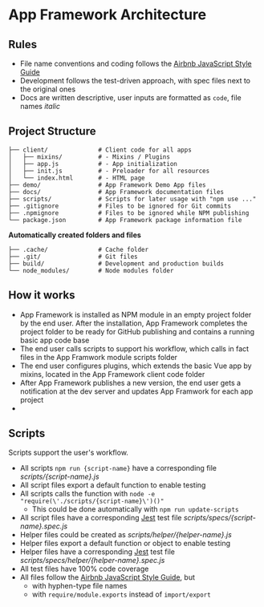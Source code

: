 # App Framework Architecture

## Rules

- File name conventions and coding follows the [Airbnb JavaScript Style Guide](https://github.com/airbnb/javascript#airbnb-javascript-style-guide-)
- Development follows the test-driven approach, with spec files next to the original ones
- Docs are written descriptive, user inputs are formatted as `code`, file names *italic*

## Project Structure

```
├── client/              # Client code for all apps
│   ├── mixins/          # - Mixins / Plugins
│   ├── app.js           # - App initialization
│   ├── init.js          # - Preloader for all resources
│   └── index.html       # - HTML page
├── demo/                # App Framework Demo App files
├── docs/                # App Framework documentation files
├── scripts/             # Scripts for later usage with "npm use ..."
├── .gitignore           # Files to be ignored for Git commits
├── .npmignore           # Files to be ignored while NPM publishing
└── package.json         # App Framework package information file
```

**Automatically created folders and files**

```
├── .cache/              # Cache folder
├── .git/                # Git files
├── build/               # Development and production builds
└── node_modules/        # Node modules folder
```

## How it works

- App Framework is installed as NPM module in an empty project folder by the end user. After the installation, App Framework completes the project folder to be ready for GitHub publishing and contains a running basic app code base
- The end user calls scripts to support his workflow, which calls in fact files in the App Framwork module scripts folder
- The end user configures plugins, which extends the basic Vue app by mixins, located in the App Framework client code folder
- After App Framework publishes a new version, the end user gets a notification at the dev server and updates App Framwork for each app project
-

## Scripts

Scripts support the user's workflow.

- All scripts `npm run {script-name}` have a corresponding file *scripts/{script-name}.js*
- All script files export a default function to enable testing
- All scripts calls the function with `node -e "require(\'./scripts/{script-name}\')()"`
  - This could be done automatically with `npm run update-scripts`
- All script files have a corresponding [Jest](https://facebook.github.io/jest/) test file *scripts/specs/{script-name}.spec.js*
- Helper files could be created as *scripts/helper/{helper-name}.js*
- Helper files export a default function or object to enable testing
- Helper files have a corresponding [Jest](https://facebook.github.io/jest/) test file *scripts/specs/helper/{helper-name}.spec.js*
- All test files have 100% code coverage
- All files follow the [Airbnb JavaScript Style Guide](https://github.com/airbnb/javascript#airbnb-javascript-style-guide-), but
  - with hyphen-type file names
  - with `require/module.exports` instead of `import/export`